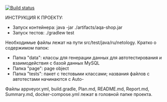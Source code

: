 [![Build status](https://ci.appveyor.com/api/projects/status/hgynbv7k2329bre4?svg=true)](https://ci.appveyor.com/project/Vemant/qamid-66-vemant-courseproject)

ИНСТРУКЦИЯ К ПРОЕКТУ:

- Запуск контейнера: java -jar ./artifacts/aqa-shop.jar
- Запуск тестов: ./gradlew test

Необходимые файлы лежат на пути src/test/java/ru/netology. Кратко о содержимом папок:
- Папка "data": классы для генерации данных для автотестирования и взаимодействия с базой данных MySQL
- Папка "page": page object
- Папка "tests": пакет с тестовыми классами; названия файлов с автотестами начинаются с Auto-
 
Файлы appveyor.yml, build.gradle, Plan.md, README.md, Report.md, Summary.md, 
docker-compose.yml лежат в головной папке проекта. 

